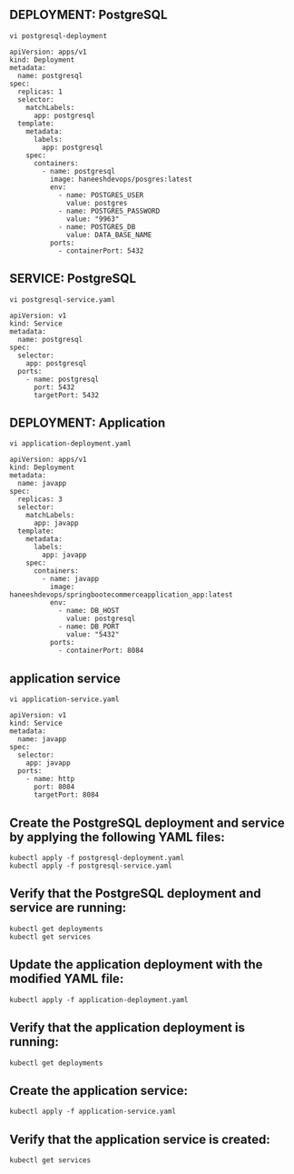 ## DEPLOYMENT: PostgreSQL
```
vi postgresql-deployment
```
```
apiVersion: apps/v1
kind: Deployment
metadata:
  name: postgresql
spec:
  replicas: 1
  selector:
    matchLabels:
      app: postgresql
  template:
    metadata:
      labels:
        app: postgresql
    spec:
      containers:
        - name: postgresql
          image: haneeshdevops/posgres:latest
          env:
            - name: POSTGRES_USER
              value: postgres
            - name: POSTGRES_PASSWORD
              value: "9963"
            - name: POSTGRES_DB
              value: DATA_BASE_NAME
          ports:
            - containerPort: 5432

```
## SERVICE: PostgreSQL
```
vi postgresql-service.yaml
```
```
apiVersion: v1
kind: Service
metadata:
  name: postgresql
spec:
  selector:
    app: postgresql
  ports:
    - name: postgresql
      port: 5432
      targetPort: 5432

```

## DEPLOYMENT: Application
```
vi application-deployment.yaml
```
```
apiVersion: apps/v1
kind: Deployment
metadata:
  name: javapp
spec:
  replicas: 3
  selector:
    matchLabels:
      app: javapp
  template:
    metadata:
      labels:
        app: javapp
    spec:
      containers:
        - name: javapp
          image: haneeshdevops/springbootecommerceapplication_app:latest
          env:
            - name: DB_HOST
              value: postgresql
            - name: DB_PORT
              value: "5432"
          ports:
            - containerPort: 8084

```

## application service
```
vi application-service.yaml
```
```
apiVersion: v1
kind: Service
metadata:
  name: javapp
spec:
  selector:
    app: javapp
  ports:
    - name: http
      port: 8084
      targetPort: 8084

```

## Create the PostgreSQL deployment and service by applying the following YAML files:
```
kubectl apply -f postgresql-deployment.yaml
kubectl apply -f postgresql-service.yaml
```

## Verify that the PostgreSQL deployment and service are running:
```
kubectl get deployments
kubectl get services
```

## Update the application deployment with the modified YAML file:
```
kubectl apply -f application-deployment.yaml
```

## Verify that the application deployment is running:
```
kubectl get deployments
```

## Create the application service:
```
kubectl apply -f application-service.yaml
```

## Verify that the application service is created:
```
kubectl get services
```

